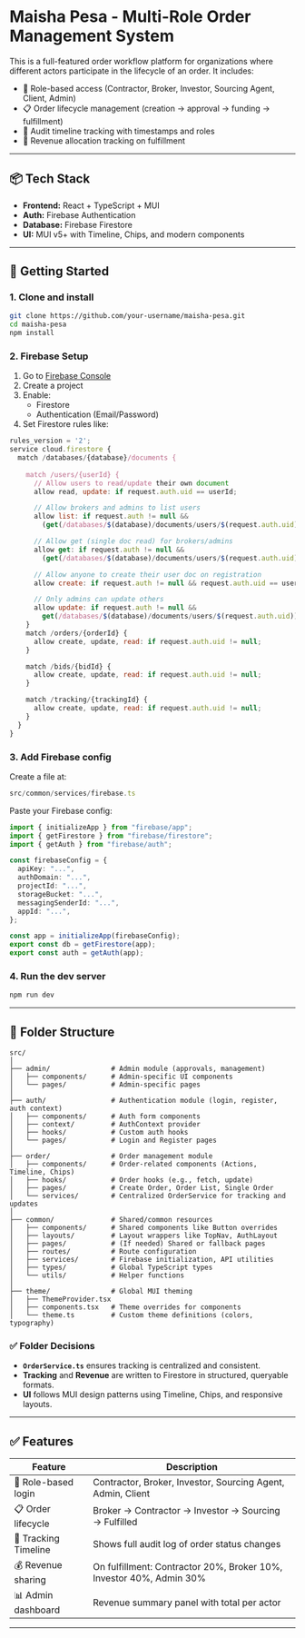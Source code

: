 # Maisha Pesa - Multi-Role Order Management System

This is a full-featured order workflow platform for organizations where different actors participate in the lifecycle of an order. It includes:

- 🔐 Role-based access (Contractor, Broker, Investor, Sourcing Agent, Client, Admin)
- 📋 Order lifecycle management (creation → approval → funding → fulfillment)
- 🧾 Audit timeline tracking with timestamps and roles
- 💸 Revenue allocation tracking on fulfillment

---

## 📦 Tech Stack

- **Frontend:** React + TypeScript + MUI
- **Auth:** Firebase Authentication
- **Database:** Firebase Firestore
- **UI:** MUI v5+ with Timeline, Chips, and modern components

---

## 🚀 Getting Started

### 1. Clone and install

```bash
git clone https://github.com/your-username/maisha-pesa.git
cd maisha-pesa
npm install
```

### 2. Firebase Setup

1. Go to [Firebase Console](https://console.firebase.google.com/)
2. Create a project
3. Enable:
   - Firestore
   - Authentication (Email/Password)
4. Set Firestore rules like:

```js
rules_version = '2';
service cloud.firestore {
  match /databases/{database}/documents {
    
    match /users/{userId} {
      // Allow users to read/update their own document
      allow read, update: if request.auth.uid == userId;

      // Allow brokers and admins to list users
      allow list: if request.auth != null &&
        (get(/databases/$(database)/documents/users/$(request.auth.uid)).data.role in ["Admin", "Broker"]);

      // Allow get (single doc read) for brokers/admins
      allow get: if request.auth != null &&
        (get(/databases/$(database)/documents/users/$(request.auth.uid)).data.role in ["Admin", "Broker"]);

      // Allow anyone to create their user doc on registration
      allow create: if request.auth != null && request.auth.uid == userId;

      // Only admins can update others
      allow update: if request.auth != null &&
        get(/databases/$(database)/documents/users/$(request.auth.uid)).data.role == "Admin";
    }
    match /orders/{orderId} {
      allow create, update, read: if request.auth.uid != null;
    }

    match /bids/{bidId} {
      allow create, update, read: if request.auth.uid != null;
    }

    match /tracking/{trackingId} {
      allow create, update, read: if request.auth.uid != null;
    }
  }
}

```

### 3. Add Firebase config

Create a file at:

```ts
src/common/services/firebase.ts
```

Paste your Firebase config:

```ts
import { initializeApp } from "firebase/app";
import { getFirestore } from "firebase/firestore";
import { getAuth } from "firebase/auth";

const firebaseConfig = {
  apiKey: "...",
  authDomain: "...",
  projectId: "...",
  storageBucket: "...",
  messagingSenderId: "...",
  appId: "...",
};

const app = initializeApp(firebaseConfig);
export const db = getFirestore(app);
export const auth = getAuth(app);
```

### 4. Run the dev server

```bash
npm run dev
```

---

## 📂 Folder Structure

```
src/
│
├── admin/               # Admin module (approvals, management)
│   ├── components/      # Admin-specific UI components
│   └── pages/           # Admin-specific pages 
│
├── auth/                # Authentication module (login, register, auth context)
│   ├── components/      # Auth form components
│   ├── context/         # AuthContext provider
│   ├── hooks/           # Custom auth hooks
│   └── pages/           # Login and Register pages
│
├── order/               # Order management module
│   ├── components/      # Order-related components (Actions, Timeline, Chips)
│   ├── hooks/           # Order hooks (e.g., fetch, update)
│   ├── pages/           # Create Order, Order List, Single Order
│   └── services/        # Centralized OrderService for tracking and updates
│
├── common/              # Shared/common resources
│   ├── components/      # Shared components like Button overrides
│   ├── layouts/         # Layout wrappers like TopNav, AuthLayout
│   ├── pages/           # (If needed) Shared or fallback pages
│   ├── routes/          # Route configuration
│   ├── services/        # Firebase initialization, API utilities
│   ├── types/           # Global TypeScript types
│   └── utils/           # Helper functions
│
├── theme/               # Global MUI theming
│   ├── ThemeProvider.tsx
│   ├── components.tsx   # Theme overrides for components
│   └── theme.ts         # Custom theme definitions (colors, typography)
```

### ✅ Folder Decisions

- **`OrderService.ts`** ensures tracking is centralized and consistent.
- **Tracking** and **Revenue** are written to Firestore in structured, queryable formats.
- **UI** follows MUI design patterns using Timeline, Chips, and responsive layouts.

---

## ✅ Features

| Feature                  | Description                                                |
|--------------------------|------------------------------------------------------------|
| 🔐 Role-based login      | Contractor, Broker, Investor, Sourcing Agent, Admin, Client |
| 📋 Order lifecycle       | Broker → Contractor → Investor → Sourcing → Fulfilled     |
| 🧾 Tracking Timeline     | Shows full audit log of order status changes               |
| 💰 Revenue sharing       | On fulfillment: Contractor 20%, Broker 10%, Investor 40%, Admin 30% |
| 📊 Admin dashboard       | Revenue summary panel with total per actor                |

---

